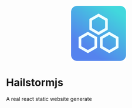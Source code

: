 <p align="center">
  <img width="150" height="150" src="./docs/images/hailstorm.png">
</p>

# Hailstormjs
A real react static website generate
